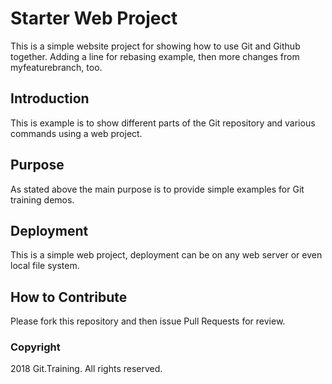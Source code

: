 # Starter Web Project

This is a simple website project for showing how to use Git and Github together. Adding a line for rebasing example, then more changes from myfeaturebranch, too.

## Introduction

This is example is to show different parts of the Git repository and various commands using a web project.

## Purpose

As stated above the main purpose is to provide simple examples for Git training demos.

## Deployment

This is a simple web project, deployment can be on any web server or even local file system.

## How to Contribute

Please fork this repository and then issue Pull Requests for review.

### Copyright

2018 Git.Training. All rights reserved.